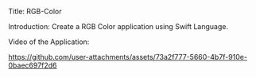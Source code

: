 Title:
RGB-Color

Introduction:
Create a RGB Color application using Swift Language.

Video of the Application:

https://github.com/user-attachments/assets/73a2f777-5660-4b7f-910e-0baec697f2d6

